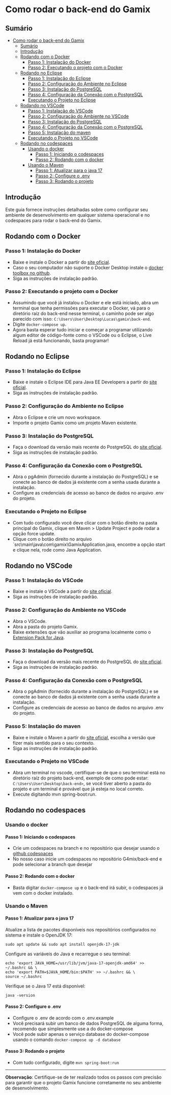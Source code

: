 # Como rodar o back-end do Gamix

## Sumário
- [Como rodar o back-end do Gamix](#como-rodar-o-back-end-do-gamix)
  - [Sumário](#sumário)
  - [Introdução](#introdução)
  - [Rodando com o Docker](#rodando-com-o-docker)
    - [Passo 1: Instalação do Docker](#passo-1-instalação-do-docker)
    - [Passo 2: Executando o projeto com o Docker](#passo-2-executando-o-projeto-com-o-docker)
  - [Rodando no Eclipse](#rodando-no-eclipse)
    - [Passo 1: Instalação do Eclipse](#passo-1-instalação-do-eclipse)
    - [Passo 2: Configuração do Ambiente no Eclipse](#passo-2-configuração-do-ambiente-no-eclipse)
    - [Passo 3: Instalação do PostgreSQL](#passo-3-instalação-do-postgresql)
    - [Passo 4: Configuração da Conexão com o PostgreSQL](#passo-4-configuração-da-conexão-com-o-postgresql)
    - [Executando o Projeto no Eclipse](#executando-o-projeto-no-eclipse)
  - [Rodando no VSCode](#rodando-no-vscode)
    - [Passo 1: Instalação do VSCode](#passo-1-instalação-do-vscode)
    - [Passo 2: Configuração do Ambiente no VSCode](#passo-2-configuração-do-ambiente-no-vscode)
    - [Passo 3: Instalação do PostgreSQL](#passo-3-instalação-do-postgresql-1)
    - [Passo 4: Configuração da Conexão com o PostgreSQL](#passo-4-configuração-da-conexão-com-o-postgresql-1)
    - [Passo 5: Instalação do maven](#passo-5-instalação-do-maven)
    - [Executando o Projeto no VSCode](#executando-o-projeto-no-vscode)
  - [Rodando no codespaces](#rodando-no-codespaces)
    - [Usando o docker](#usando-o-docker)
      - [Passo 1: Iniciando o codespaces](#passo-1-iniciando-o-codespaces)
      - [Passo 2: Rodando com o docker](#passo-2-rodando-com-o-docker)
    - [Usando o Maven](#usando-o-maven)
      - [Passo 1: Atualizar para o java 17](#passo-1-atualizar-para-o-java-17)
      - [Passo 2: Configure o .env](#passo-2-configure-o-env)
      - [Passo 3: Rodando o projeto](#passo-3-rodando-o-projeto)

## Introdução
Este guia fornece instruções detalhadas sobre como configurar seu ambiente de desenvolvimento em qualquer sistema operacional e no codespaces para rodar o back-end do Gamix.

## Rodando com o Docker

### Passo 1: Instalação do Docker
- Baixe e instale o Docker a partir do [site oficial](https://www.docker.com/products/docker-desktop/).
- Caso o seu computador não suporte o Docker Desktop instale o [docker toolbox no github](https://github.com/docker-archive/toolbox/releases).
- Siga as instruções de instalação padrão.

### Passo 2: Executando o projeto com o Docker
- Assumindo que você já instalou o Docker e ele está iniciado, abra um terminal que tenha permissões para executar o Docker, vá para o diretório raíz do back-end nesse terminal, o caminho pode ser algo parecido com isso: `C:\Users\User\Desktop\Lucas\gamix\back-end`.
- Digite `docker-compose up`.
- Agora basta esperar tudo iniciar e começar a programar utilizando algum editor de código-fonte como o VSCode ou o Eclipse, o Live Reload já está funcionando, basta programar! 

## Rodando no Eclipse

### Passo 1: Instalação do Eclipse
- Baixe e instale o Eclipse IDE para Java EE Developers a partir do [site oficial](https://www.eclipse.org/downloads/packages/release/2023-09/r).
- Siga as instruções de instalação padrão.

### Passo 2: Configuração do Ambiente no Eclipse
- Abra o Eclipse e crie um novo workspace.
- Importe o projeto Gamix como um projeto Maven existente.

### Passo 3: Instalação do PostgreSQL
- Faça o download da versão mais recente do PostgreSQL do [site oficial](https://www.postgresql.org/download/).
- Siga as instruções de instalação padrão.

### Passo 4: Configuração da Conexão com o PostgreSQL
- Abra o pgAdmin (fornecido durante a instalação do PostgreSQL) e se conecte ao banco de dados já existente com a senha usada durante a instalação.
- Configure as credenciais de acesso ao banco de dados no arquivo .env do projeto.

### Executando o Projeto no Eclipse
- Com tudo configurado você deve clicar com o botão direito na pasta principal do Gamix, clique em Maven > Update Project e pode rodar a opção force update.
- Clique com o botão direito no arquivo `src\main\java\com\gamix\GamixApplication.java, encontre a opção start e clique nela, rode como Java Application.

## Rodando no VSCode

### Passo 1: Instalação do VSCode
- Baixe e instale o VSCode a partir do [site oficial](https://code.visualstudio.com/download).
- Siga as instruções de instalação padrão.

### Passo 2: Configuração do Ambiente no VSCode
- Abra o VSCode.
- Abra a pasta do projeto Gamix.
- Baixe extensões que vão auxiliar ao programa localmente como o [Extension Pack for Java](https://marketplace.visualstudio.com/items?itemName=vscjava.vscode-java-pack).

### Passo 3: Instalação do PostgreSQL
- Faça o download da versão mais recente do PostgreSQL do [site oficial](https://www.postgresql.org/download/).
- Siga as instruções de instalação padrão.

### Passo 4: Configuração da Conexão com o PostgreSQL
- Abra o pgAdmin (fornecido durante a instalação do PostgreSQL) e se conecte ao banco de dados já existente com a senha usada durante a instalação.
- Configure as credenciais de acesso ao banco de dados no arquivo .env do projeto.

### Passo 5: Instalação do maven
- Baixe e instale o Maven a partir do [site oficial](https://maven.apache.org/download.cgi), escolha a versão que fizer mais sentido para o seu contexto.
- Siga as instruções de instalação padrão.

### Executando o Projeto no VSCode
- Abra um terminal no vscode, certifique-se de que o seu terminal está no diretório raíz do projeto back-end, exemplo de como pode estar: `C:\Users\User\Desktop\back-end>`, se você tiver aberto a pasta do projeto e um terminal é provável que já esteja no local correto.
- Execute digitando mvn spring-boot:run.

## Rodando no codespaces
### Usando o docker
#### Passo 1: Iniciando o codespaces
- Crie um codespaces na branch e no repositório que desejar usando o [github codespaces](https://github.com/codespaces)
- No nosso caso inicie um codespaces no repositório G4mix/back-end e pode selecionar a branch que desejar
#### Passo 2: Rodando com o docker
- Basta digitar `docker-compose up` e o back-end irá subir, o codespaces já vem com o docker instalado.
### Usando o Maven
#### Passo 1: Atualizar para o java 17
Atualize a lista de pacotes disponíveis nos repositórios configurados no sistema e instale o OpenJDK 17:
```
sudo apt update && sudo apt install openjdk-17-jdk
```

Configure as variáveis do Java e recarregue o seu terminal:
```
echo 'export JAVA_HOME=/usr/lib/jvm/java-17-openjdk-amd64' >> ~/.bashrc && \
echo 'export PATH=$JAVA_HOME/bin:$PATH' >> ~/.bashrc && \
source ~/.bashrc
```

Verifique se o Java 17 está disponível:
```
java -version
```
#### Passo 2: Configure o .env
  - Configure o .env de acordo com o .env.example
  - Você precisará subir um banco de dados PostgreSQL de alguma forma, recomendo que simplesmente use a do docker-compose
  - Você pode subir apenas o serviço database do docker-compose usando o comando `docker-compose up -d database`
#### Passo 3: Rodando o projeto
  - Com tudo configurado, digite `mvn spring-boot:run`

---

**Observação**: Certifique-se de ter realizado todos os passos com precisão para garantir que o projeto Gamix funcione corretamente no seu ambiente de desenvolvimento.